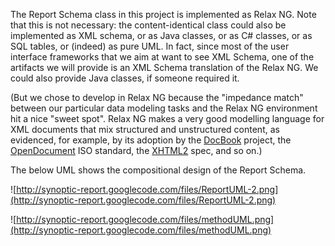 The Report Schema class in this project is implemented as Relax NG. Note that this is not necessary: the content-identical class could also be implemented as XML schema, or as Java classes, or as C# classes, or as SQL tables, or (indeed) as pure UML. In fact, since most of the user interface frameworks that we aim at want to see XML Schema, one of the artifacts we will provide is an XML Schema translation of the Relax NG. We could also provide Java classes, if someone required it.

(But we chose to develop in Relax NG because the "impedance match" between our particular data modeling tasks and the Relax NG environment hit a nice "sweet spot". Relax NG makes a very good modelling language for XML documents that mix structured and unstructured content, as evidenced, for example, by its adoption by the [DocBook](http://www.docbook.org/) project, the [OpenDocument](http://www.oasis-open.org/committees/tc_home.php?wg_abbrev=office) ISO standard, the [XHTML2](http://www.w3.org/TR/xhtml2/) spec, and so on.)

The below UML shows the compositional design of the Report Schema.


![http://synoptic-report.googlecode.com/files/ReportUML-2.png](http://synoptic-report.googlecode.com/files/ReportUML-2.png)


![http://synoptic-report.googlecode.com/files/methodUML.png](http://synoptic-report.googlecode.com/files/methodUML.png)